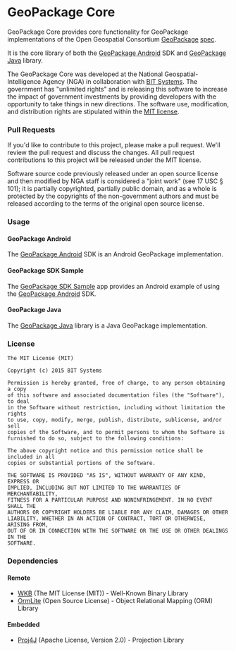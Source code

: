# GeoPackage Core

GeoPackage Core provides core functionality for GeoPackage implementations of the Open Geospatial Consortium [GeoPackage](http://www.geopackage.org/) [spec](http://www.geopackage.org/spec/).

It is the core library of both the [GeoPackage Android](https://git.geointapps.org/geopackage/geopackage-android) SDK and [GeoPackage Java](https://git.geointapps.org/geopackage/geopackage-java) library.

The GeoPackage Core was developed at the National Geospatial-Intelligence Agency (NGA) in collaboration with [BIT Systems](https://www.bit-sys.com/index.jsp). The government has "unlimited rights" and is releasing this software to increase the impact of government investments by providing developers with the opportunity to take things in new directions. The software use, modification, and distribution rights are stipulated within the [MIT license](http://choosealicense.com/licenses/mit/).

### Pull Requests ###
If you'd like to contribute to this project, please make a pull request. We'll review the pull request and discuss the changes. All pull request contributions to this project will be released under the MIT license.

Software source code previously released under an open source license and then modified by NGA staff is considered a "joint work" (see 17 USC § 101); it is partially copyrighted, partially public domain, and as a whole is protected by the copyrights of the non-government authors and must be released according to the terms of the original open source license.

### Usage ###

#### GeoPackage Android ####

The [GeoPackage Android](https://git.geointapps.org/geopackage/geopackage-android) SDK is an Android GeoPackage implementation.

#### GeoPackage SDK Sample ####

The [GeoPackage SDK Sample](https://git.geointapps.org/geopackage/geopackage-sample-android) app provides an Android example of using the [GeoPackage Android](https://git.geointapps.org/geopackage/geopackage-android) SDK.

#### GeoPackage Java ####

The [GeoPackage Java](https://git.geointapps.org/geopackage/geopackage-java) library is a Java GeoPackage implementation.

### License ###

    The MIT License (MIT)

    Copyright (c) 2015 BIT Systems

    Permission is hereby granted, free of charge, to any person obtaining a copy
    of this software and associated documentation files (the "Software"), to deal
    in the Software without restriction, including without limitation the rights
    to use, copy, modify, merge, publish, distribute, sublicense, and/or sell
    copies of the Software, and to permit persons to whom the Software is
    furnished to do so, subject to the following conditions:

    The above copyright notice and this permission notice shall be included in all
    copies or substantial portions of the Software.

    THE SOFTWARE IS PROVIDED "AS IS", WITHOUT WARRANTY OF ANY KIND, EXPRESS OR
    IMPLIED, INCLUDING BUT NOT LIMITED TO THE WARRANTIES OF MERCHANTABILITY,
    FITNESS FOR A PARTICULAR PURPOSE AND NONINFRINGEMENT. IN NO EVENT SHALL THE
    AUTHORS OR COPYRIGHT HOLDERS BE LIABLE FOR ANY CLAIM, DAMAGES OR OTHER
    LIABILITY, WHETHER IN AN ACTION OF CONTRACT, TORT OR OTHERWISE, ARISING FROM,
    OUT OF OR IN CONNECTION WITH THE SOFTWARE OR THE USE OR OTHER DEALINGS IN THE
    SOFTWARE.

### Dependencies ###

#### Remote ####

* [WKB](https://git.geointapps.org/geopackage/wkb) (The MIT License (MIT)) - Well-Known Binary Library
* [OrmLite](http://ormlite.com/) (Open Source License) - Object Relational Mapping (ORM) Library

#### Embedded ####

* [Proj4J](http://trac.osgeo.org/proj4j/) (Apache License, Version 2.0) - Projection Library

